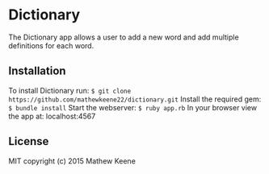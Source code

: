 Dictionary
=======
The Dictionary app allows a user to add a new word and add multiple definitions for each word.
## Installation ##
To install Dictionary run:
```$ git clone https://github.com/mathewkeene22/dictionary.git```
Install the required gem: 
```$ bundle install```
Start the webserver:
```$ ruby app.rb```
In your browser view the app at: localhost:4567



## License ##
MIT copyright (c) 2015 Mathew Keene 
